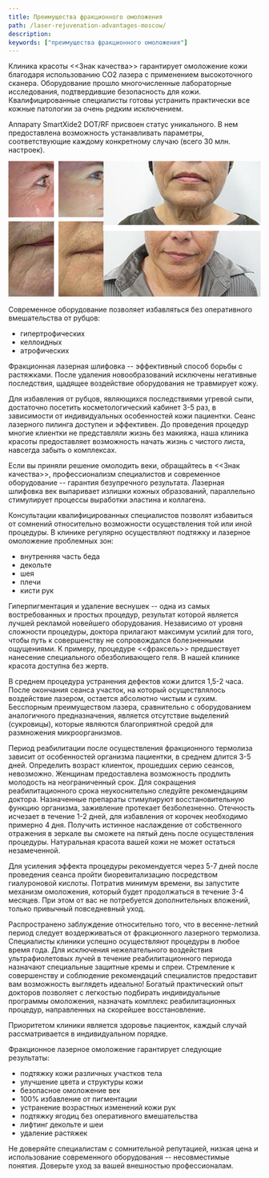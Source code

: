 ```yaml
---
title: Преимущества фракционного омоложения
path: /laser-rejuvenation-advantages-moscow/
description:
keywords: ["преимущества фракционного омоложения"]
---
```


Клиника красоты <<Знак качества>> гарантирует омоложение кожи благодаря
использованию СО2 лазера с применением высокоточного сканера.
Оборудование прошло многочисленные лабораторные исследования,
подтвердившие безопасность для кожи. Квалифицированные специалисты
готовы устранить практически все кожные патологии за очень редким
исключением.

Аппарату SmartXide2 DOT/RF присвоен статус уникального. В нем
предоставлена возможность устанавливать параметры, соответствующие
каждому конкретному случаю (всего 30 млн. настроек).

![](./dot-rejuvenation.jpg)

Современное оборудование позволяет избавляться без оперативного
вмешательства от рубцов:

* гипертрофических
* келлоидных
* атрофических

Фракционная лазерная шлифовка -- эффективный способ борьбы с растяжками.
После удаления новообразований исключены негативные последствия, щадящее
воздействие оборудования не травмирует кожу.

Для избавления от рубцов, являющихся последствиями угревой сыпи,
достаточно посетить косметологический кабинет 3-5 раз, в зависимости от
индивидуальных особенностей кожи пациентки. Сеанс лазерного пилинга
доступен и эффективен. До проведения процедур многие клиентки не
представляли жизнь без макияжа, наша клиника красоты предоставляет
возможность начать жизнь с чистого листа, навсегда забыть о комплексах.

Если вы приняли решение омолодить веки, обращайтесь в <<Знак качества>>,
профессионализм специалистов и современное оборудование -- гарантия
безупречного результата. Лазерная шлифовка век выпаривает излишки кожных
образований, параллельно стимулирует процессы выработки эластина и
коллагена.

Консультации квалифицированных специалистов позволят избавиться от
сомнений относительно возможности осуществления той или иной процедуры.
В клинике регулярно осуществляют подтяжку и лазерное омоложение
проблемных зон:

* внутренняя часть беда
* декольте
* шея
* плечи
* кисти рук

Гиперпигментация и удаление веснушек -- одна из самых востребованных и
простых процедур, результат которой является лучшей рекламой новейшего
оборудования. Независимо от уровня сложности процедуры, доктора
прилагают максимум усилий для того, чтобы путь к совершенству не
сопровождался болезненными ощущениями. К примеру, процедуре <<фраксель>>
предшествует нанесение специального обезболивающего геля. В нашей
клинике красота доступна без жертв.

В среднем процедура устранения дефектов кожи длится 1,5-2 часа. После
окончания сеанса участок, на который осуществлялось воздействие лазером,
остается абсолютно чистым и сухим. Бесспорным преимуществом лазера,
сравнительно с оборудованием аналогичного предназначения, является
отсутствие выделений (сукровицы), которые являются благоприятной средой
для размножения микроорганизмов.

Период реабилитации после осуществления фракционного термолиза зависит
от особенностей организма пациентки, в среднем длится 3-5 дней.
Определить возраст клиенток, прошедших серию сеансов, невозможно.
Женщинам предоставлена возможность продлить молодость на неограниченный
срок. Для сокращения реабилитационного срока неукоснительно следуйте
рекомендациям доктора. Назначенные препараты стимулируют
восстановительную функцию организма, заживление протекает безболезненно.
Отечность исчезает в течение 1-2 дней, для избавления от корочек
необходимо примерно 4 дня. Получить истинное наслаждение от собственного
отражения в зеркале вы сможете на пятый день после осуществления
процедуры. Натуральная красота вашей кожи не может остаться
незамеченной.

Для усиления эффекта процедуры рекомендуется через 5-7 дней после
проведения сеанса пройти биоревитализацию посредством гиалуроновой
кислоты. Потратив минимум времени, вы запустите механизм омоложения,
который будет продолжаться в течение 3-4 месяцев. При этом от вас не
потребуется дополнительных вложений, только привычный повседневный уход.

Распространено заблуждение относительно того, что в весенне-летний
период следует воздерживаться от фракционного лазерного термолиза.
Специалисты клиники успешно осуществляют процедуры в любое время года.
Для исключения нежелательного воздействия ультрафиолетовых лучей в
течение реабилитационного периода назначают специальные защитные кремы и
спреи. Стремление к совершенству и соблюдение рекомендаций специалистов
предоставит вам возможность выглядеть идеально! Богатый практический
опыт докторов позволяет с легкостью подбирать индивидуальные программы
омоложения, назначать комплекс реабилитационных процедур, направленных
на скорейшее восстановление.

Приоритетом клиники является здоровье пациенток, каждый случай
рассматривается в индивидуальном порядке.

Фракционное лазерное омоложение гарантирует следующие результаты:

* подтяжку кожи различных участков тела
* улучшение цвета и структуры кожи
* безопасное омоложение век
* 100% избавление от пигментации
* устранение возрастных изменений кожи рук
* подтяжку ягодиц без оперативного вмешательства
* лифтинг декольте и шеи
* удаление растяжек

Не доверяйте специалистам с сомнительной репутацией, низкая цена и
использование современного оборудования -- несовместимые понятия.
Доверьте уход за вашей внешностью профессионалам.


